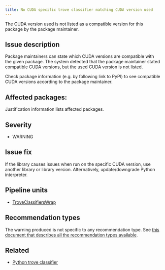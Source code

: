```yaml
---
title: No CUDA specific trove classifier matching CUDA version used
---
```


The CUDA version used is not listed as a compatible version for this package by the package maintainer.

## Issue description

Package maintainers can state which CUDA versions are compatible with the given
package. The system detected that the package maintainer stated compatible
CUDA versions, but the used CUDA version is not listed.

Check package information (e.g. by following link to PyPI) to see compatible
CUDA versions according to the package maintainer.

## Affected packages:

Justification information lists affected packages.

## Severity

 * WARNING

## Issue fix

If the library causes issues when run on the specific CUDA version, use another
library  or library version. Alternatively, update/downgrade Python interpreter.

## Pipeline units

 * [TroveClassifiersWrap](https://thoth-station.ninja/docs/developers/adviser/thoth.adviser.wraps.html#thoth.adviser.wraps.TroveClassifiersWrap)

## Recommendation types

The warning produced is not specific to any recommendation type. See [this
document that describes all the recommendation types
available](http://thoth-station.ninja/recommendation-types).

## Related

 * [Python trove classifier][1]

[1]: https://pypi.org/classifiers/
